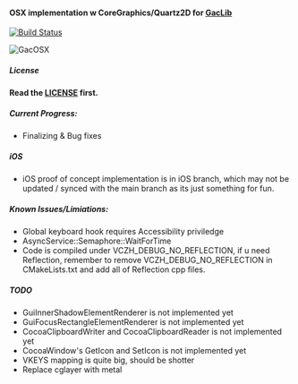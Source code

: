 #### OSX implementation w CoreGraphics/Quartz2D for [GacLib](http://www.gaclib.net)

[![Build Status](https://travis-ci.org/vczh-libraries/iGac.svg?branch=master)](https://travis-ci.org/vczh-libraries/iGac)

![GacOSX](https://darkfall.me/resource/gac_osx.jpg)

##### License

**Read the [LICENSE](https://github.com/vczh-libraries/iGac/blob/master/LICENSE.md) first.**

##### Current Progress:
* Finalizing & Bug fixes

##### iOS
* iOS proof of concept implementation is in iOS branch, which may not be updated / synced with the main branch as its just something for fun.

##### Known Issues/Limiations:
* Global keyboard hook requires Accessibility priviledge
* AsyncService::Semaphore::WaitForTime
* Code is compiled under VCZH_DEBUG_NO_REFLECTION, if u need Reflection, remember to remove VCZH_DEBUG_NO_REFLECTION in CMakeLists.txt and add all of Reflection cpp files.

##### TODO
* GuiInnerShadowElementRenderer is not implemented yet
* GuiFocusRectangleElementRenderer is not implemented yet
* CocoaClipboardWriter and CocoaClipboardReader is not implemented yet
* CocoaWindow's GetIcon and SetIcon is not implemented yet
* VKEYS mapping is quite big, should be shotter
* Replace cglayer with metal
